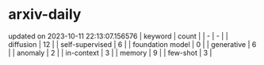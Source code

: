 # arxiv-daily
updated on 2023-10-11 22:13:07.156576
| keyword | count |
| - | - |
| diffusion | 12 |
| self-supervised | 6 |
| foundation model | 0 |
| generative | 6 |
| anomaly | 2 |
| in-context | 3 |
| memory | 9 |
| few-shot | 3 |
